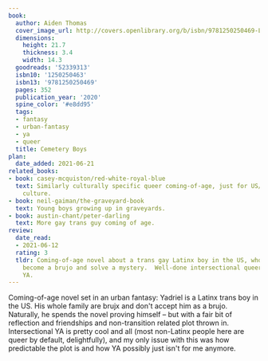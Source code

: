 ```yaml
---
book:
  author: Aiden Thomas
  cover_image_url: http://covers.openlibrary.org/b/isbn/9781250250469-L.jpg
  dimensions:
    height: 21.7
    thickness: 3.4
    width: 14.3
  goodreads: '52339313'
  isbn10: '1250250463'
  isbn13: '9781250250469'
  pages: 352
  publication_year: '2020'
  spine_color: '#e8dd95'
  tags:
  - fantasy
  - urban-fantasy
  - ya
  - queer
  title: Cemetery Boys
plan:
  date_added: 2021-06-21
related_books:
- book: casey-mcquiston/red-white-royal-blue
  text: Similarly culturally specific queer coming-of-age, just for US/UK white majority
    culture.
- book: neil-gaiman/the-graveyard-book
  text: Young boys growing up in graveyards.
- book: austin-chant/peter-darling
  text: More gay trans guy coming of age.
review:
  date_read:
  - 2021-06-12
  rating: 3
  tldr: Coming-of-age novel about a trans gay Latinx boy in the US, who fights to
    become a brujo and solve a mystery.  Well-done intersectional queer-by-default
    YA.
---
```


Coming-of-age novel set in an urban fantasy: Yadriel is a Latinx trans boy in the US. His whole family are brujx and
don't accept him as a brujo. Naturally, he spends the novel proving himself – but with a fair bit of reflection and
friendships and non-transition related plot thrown in. Intersectional YA is pretty cool and all (most non-Latinx people
here are queer by default, delightfully), and my only issue with this was how predictable the plot is and how YA
possibly just isn't for me anymore.
